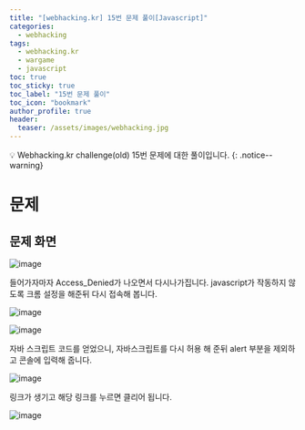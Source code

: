 ```yaml
---
title: "[webhacking.kr] 15번 문제 풀이[Javascript]"
categories:
  - webhacking
tags:
  - webhacking.kr
  - wargame
  - javascript
toc: true
toc_sticky: true
toc_label: "15번 문제 풀이"
toc_icon: "bookmark"
author_profile: true
header:
  teaser: /assets/images/webhacking.jpg
---
```


💡 Webhacking.kr challenge(old) 15번 문제에 대한 풀이입니다.
{: .notice--warning}

# 문제
## 문제 화면
  ![image](https://user-images.githubusercontent.com/33647663/150753727-771f2fc4-ed58-40c3-8b16-4744dab7f244.png)

  들어가자마자 Access_Denied가 나오면서 다시나가집니다. javascript가 작동하지 않도록 크롬 설정을 해준뒤 다시 접속해 봅니다.

  ![image](https://user-images.githubusercontent.com/33647663/150754634-d1efa13f-596d-4e89-96e0-6abc533574b4.png)



  ![image](https://user-images.githubusercontent.com/33647663/150754445-d4c18067-11b7-47fb-9eb3-dc9d7dd9ff2d.png)

  자바 스크립트 코드를 얻었으니, 자바스크립트를 다시 허용 해 준뒤 alert 부분을 제외하고 콘솔에 입력해 줍니다.

  ![image](https://user-images.githubusercontent.com/33647663/150754902-be161692-315d-4b1c-8b65-83743d653dfa.png)

  링크가 생기고 해당 링크를 누르면 클리어 됩니다.

  ![image](https://user-images.githubusercontent.com/33647663/150755008-48ba4a8f-6eeb-46df-bbb1-a7f8b46fd498.png)


 
